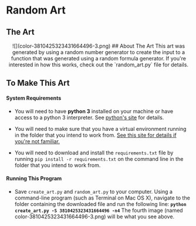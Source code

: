 # Random Art

## The Art
<div align="center"> ![](color-3810425323431664496-3.png)

<dif align="left">
## About The Art
This art was generated by using a random number generator to create the input to a function that was generated using a random formula generator. If you're interested in how this works, check out the `random_art.py` file for details.

## To Make This Art
#### System Requirements

* You will need to have **python&nbsp;3** installed on your machine or have access to a python&nbsp;3 interpreter. See [python's site](https://www.python.org/) for details.

* You will need to make sure that you have a virtual environment running in the folder that you intend to work from. [See this site for details if you're not familiar.](http://docs.python-guide.org/en/latest/dev/virtualenvs/)

* You will need to download and install the `requirements.txt` file by running `pip install -r requirements.txt` on the command line in the folder that you intend to work from.

#### Running This Program
* Save `create_art.py` and `random_art.py` to your computer. Using a command-line program (such as Terminal on Mac&nbsp;OS&nbsp;X), navigate to the folder containing the downloaded file and run the following line: **`python create_art.py -S 3810425323431664496 -n4`** The fourth image (named color-3810425323431664496-3.png) will be what you see above.
